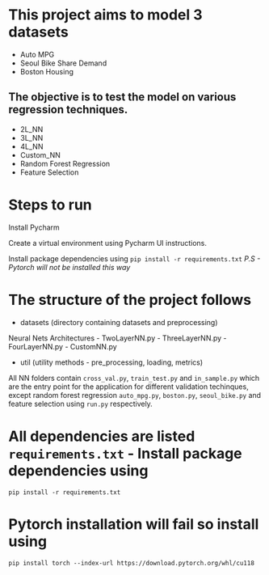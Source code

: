 # This project aims to model 3 datasets
- Auto MPG
- Seoul Bike Share Demand
- Boston Housing

## The objective is to test the model on various regression techniques.
- 2L_NN
- 3L_NN
- 4L_NN
- Custom_NN
- Random Forest Regression
- Feature Selection

# Steps to run
Install Pycharm

Create a virtual environment using Pycharm UI instructions. 

Install package dependencies using
`pip install -r requirements.txt`
*P.S - Pytorch will not be installed this way*

# The structure of the project follows
- datasets (directory containing datasets and preprocessing)

Neural Nets Architectures
    - TwoLayerNN.py
    - ThreeLayerNN.py
    - FourLayerNN.py
    - CustomNN.py

- util (utility methods - pre_processing, loading, metrics)

All NN folders contain `cross_val.py`, `train_test.py` and `in_sample.py` which are the entry point for the application for different validation techinques,
except random forest regression `auto_mpg.py`, `boston.py`, `seoul_bike.py` and feature selection using `run.py` respectively.

# All dependencies are listed `requirements.txt` - Install package dependencies using
`pip install -r requirements.txt`

# Pytorch installation will fail so install using
`pip install torch --index-url https://download.pytorch.org/whl/cu118`
